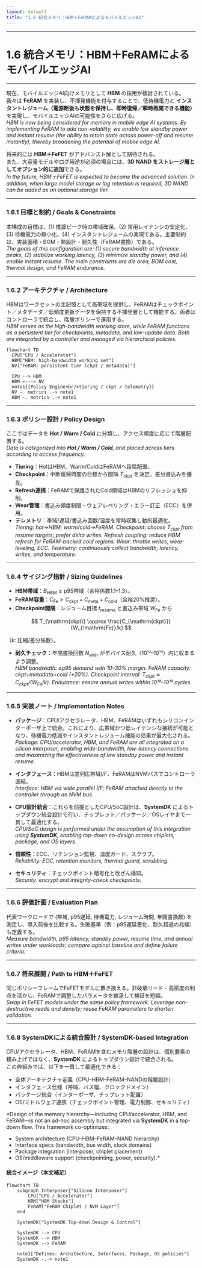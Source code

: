 ```yaml
---
layout: default
title: "1.6 統合メモリ：HBM＋FeRAMによるモバイルエッジAI"
---
```


---

# 1.6 統合メモリ：HBM＋FeRAMによるモバイルエッジAI

---

現在、モバイルエッジAI向けメモリとして **HBM** の採用が検討されている。  
我々は **FeRAM** を実装し、不揮発機能を付与することで、低待機電力と **インスタントレジューム（電源断後も状態を保持し、即時復帰／瞬時再開できる機能）** を実現し、モバイルエッジAIの可能性をさらに広げる。  
*HBM is now being considered for memory in mobile edge AI systems. By implementing FeRAM to add non-volatility, we enable low standby power and instant resume (the ability to retain state across power-off and resume instantly), thereby broadening the potential of mobile edge AI.*

将来的には **HBM＋FeFET** がアドバンスト解として期待される。  
また、大容量モデルやログ用途が必須の場合には、**3D NAND をストレージ層としてオプション的に追加**できる。  
*In the future, HBM＋FeFET is expected to become the advanced solution. In addition, when large model storage or log retention is required, 3D NAND can be added as an optional storage tier.*

---

### 1.6.1 目標と制約 / Goals & Constraints

本構成の目標は、(1) 推論ピーク時の帯域確保、(2) 常用レイテンシの安定化、(3) 待機電力の極小化、(4) インスタントレジュームの実現である。主要制約は、実装面積・BOM・熱設計・耐久性（FeRAM書換）である。  
*The goals of this configuration are: (1) secure bandwidth at inference peaks, (2) stabilize working latency, (3) minimize standby power, and (4) enable instant resume. The main constraints are die area, BOM cost, thermal design, and FeRAM endurance.*

---

### 1.6.2 アーキテクチャ / Architecture

HBMはワークセットの主記憶として高帯域を提供し、FeRAMはチェックポイント／メタデータ／低頻度更新データを保持する不揮発層として機能する。両者はコントローラで統合し、階層ポリシーで運用する。  
*HBM serves as the high-bandwidth working store, while FeRAM functions as a persistent tier for checkpoints, metadata, and low-update data. Both are integrated by a controller and managed via hierarchical policies.*

```mermaid
flowchart TD
  CPU["CPU / Accelerator"]
  HBM["HBM: high-bandwidth working set"]
  NV["FeRAM: persistent tier (ckpt / metadata)"]

  CPU --> HBM
  HBM <---> NV
  note1{{Policy Engine<br/>tiering / ckpt / telemetry}}
  NV -. metrics .-> note1
  HBM -. metrics .-> note1
```

---

### 1.6.3 ポリシー設計 / Policy Design

ここではデータを **Hot / Warm / Cold** に分類し、アクセス頻度に応じて階層配置する。  
*Data is categorized into **Hot / Warm / Cold**, and placed across tiers according to access frequency.*

- **Tiering**：HotはHBM、Warm/ColdはFeRAMへ段階配置。  
- **Checkpoint**：中断復帰時間の目標から間隔 $T_{\mathrm{ckpt}}$ を決定。差分書込みを優先。  
- **Refresh連携**：FeRAMで保護されたCold領域はHBMのリフレッシュを抑制。  
- **Wear管理**：書込み頻度制限・ウェアレベリング・エラー訂正（ECC）を併用。  
- **テレメトリ**：帯域/遅延/書込み回数/温度を常時収集し動的最適化。  
*Tiering: hot→HBM; warm/cold→FeRAM. Checkpoint: choose $T_{\mathrm{ckpt}}$ from resume targets; prefer delta writes. Refresh coupling: reduce HBM refresh for FeRAM-backed cold regions. Wear: throttle writes, wear-leveling, ECC. Telemetry: continuously collect bandwidth, latency, writes, and temperature.*

---

### 1.6.4 サイジング指針 / Sizing Guidelines

- **HBM帯域**：$B_{\mathrm{HBM}} \ge \text{p95帯域}$（余裕係数1.1–1.3）。  
- **FeRAM容量**：$C_{\mathrm{Fe}} \ge C_{\mathrm{ckpt}} + C_{\mathrm{meta}} + C_{\mathrm{cold}}$（余裕20%推奨）。  
- **Checkpoint間隔**：レジューム目標 $t_{\mathrm{resume}}$ と書込み帯域 $W_{\mathrm{Fe}}$ から  

$$
T_{\mathrm{ckpt}} \approx \frac{C_{\mathrm{ckpt}}}{W_{\mathrm{Fe}}/k}
$$

（$k$: 圧縮/差分係数）。  

- **耐久チェック**：年間書換回数 $N_{\mathrm{year}}$ がデバイス耐久（10¹²–10¹³）内に収まるよう調整。  
*HBM bandwidth: ≥p95 demand with 10–30% margin. FeRAM capacity: ckpt+metadata+cold (+20%). Checkpoint interval: $T_{\mathrm{ckpt}} \approx C_{\mathrm{ckpt}} / (W_{\mathrm{Fe}}/k)$. Endurance: ensure annual writes within 10¹²–10¹³ cycles.*

---

### 1.6.5 実装ノート / Implementation Notes

- **パッケージ**：CPU/アクセラレータ、HBM、FeRAMはいずれもシリコンインターポーザ上で統合。これにより、広帯域かつ低レイテンシな接続が可能となり、待機電力低減やインスタントレジューム機能の効果が最大化される。  
*Package: CPU/accelerator, HBM, and FeRAM are all integrated on a silicon interposer, enabling wide-bandwidth, low-latency connections and maximizing the effectiveness of low standby power and instant resume.*

- **インタフェース**：HBMは並列広帯域I/F、FeRAMはNVMバスでコントローラ直結。  
*Interface: HBM via wide parallel I/F; FeRAM attached directly to the controller through an NVM bus.*

- **CPU設計統合**：これらを前提としたCPU/SoC設計は、**SystemDK** によるトップダウン統合設計で行い、チップレット／パッケージ／OSレイヤまで一貫して最適化する。  
*CPU/SoC design is performed under the assumption of this integration using **SystemDK**, enabling top-down co-design across chiplets, package, and OS layers.*

- **信頼性**：ECC、リテンション監視、温度ガード、スクラブ。  
*Reliability: ECC, retention monitors, thermal guard, scrubbing.*

- **セキュリティ**：チェックポイント暗号化と改ざん検知。  
*Security: encrypt and integrity-check checkpoints.*

---

### 1.6.6 評価計画 / Evaluation Plan

代表ワークロードで (帯域, p95遅延, 待機電力, レジューム時間, 年間書換数) を測定し、導入前後を比較する。失敗基準（例：p95遅延悪化、耐久超過の兆候）も定義する。  
*Measure bandwidth, p95 latency, standby power, resume time, and annual writes under workloads; compare against baseline and define failure criteria.*

---

### 1.6.7 将来展開 / Path to HBM＋FeFET

同じポリシーフレームでFeFETモデルに置き換える。非破壊リード・高密度の利点を活かし、FeRAMで調整したパラメータを継承して検証を短縮。  
*Swap in FeFET models under the same policy framework. Leverage non-destructive reads and density; reuse FeRAM parameters to shorten validation.*

---

### 1.6.8 SystemDKによる統合設計 / SystemDK-based Integration

CPU/アクセラレータ、HBM、FeRAMを含むメモリ階層の設計は、個別要素の積み上げではなく、**SystemDK** によるトップダウン設計で統合される。  
この枠組みでは、以下を一貫して最適化できる：  

- 全体アーキテクチャ定義（CPU–HBM–FeRAM–NANDの階層設計）  
- インタフェース仕様（帯域、バス幅、クロックドメイン）  
- パッケージ統合（インターポーザ、チップレット配置）  
- OS/ミドルウェア連携（チェックポイント管理、電力制御、セキュリティ）  

*Design of the memory hierarchy—including CPU/accelerator, HBM, and FeRAM—is not an ad-hoc assembly but integrated via **SystemDK** in a top-down flow. This framework co-optimizes:  
- System architecture (CPU–HBM–FeRAM–NAND hierarchy)  
- Interface specs (bandwidth, bus width, clock domains)  
- Package integration (interposer, chiplet placement)  
- OS/middleware support (checkpointing, power, security).*

#### 統合イメージ（本文補足）

```mermaid
flowchart TB
    subgraph Interposer["Silicon Interposer"]
        CPU["CPU / Accelerator"]
        HBM["HBM Stacks"]
        FeRAM["FeRAM Chiplet / NVM Layer"]
    end

    SystemDK["SystemDK Top-down Design & Control"]

    SystemDK --> CPU
    SystemDK --> HBM
    SystemDK --> FeRAM

    note1["Defines: Architecture, Interfaces, Package, OS policies"]
    SystemDK -.-> note1
```
